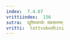 ```yaml
---
index:  7.4.67
vrittiindex:  156
sutra:  द्युतिस्वाप्योः संप्रसारणम्
vritti:  tattvabodhini 
---
```




